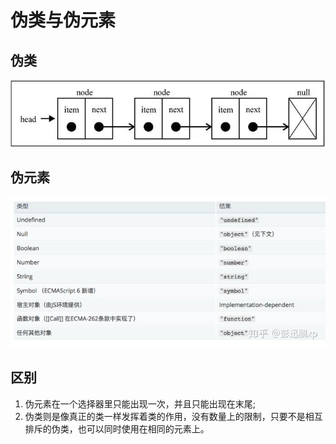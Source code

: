 # 伪类与伪元素

## 伪类

![](../.gitbook/assets/image%20%2898%29.png)

## 伪元素

![](../.gitbook/assets/image%20%2825%29.png)

## 区别

1. 伪元素在一个选择器里只能出现一次，并且只能出现在末尾;
2. 伪类则是像真正的类一样发挥着类的作用，没有数量上的限制，只要不是相互排斥的伪类，也可以同时使用在相同的元素上。


